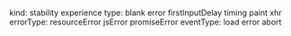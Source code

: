 kind: stability experience
type: blank error firstInputDelay timing paint xhr
errorType: resourceError jsError promiseError
eventType: load error abort